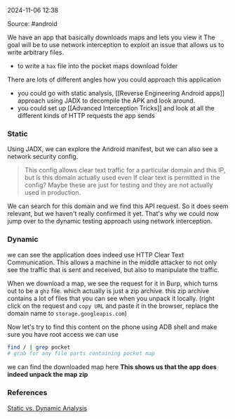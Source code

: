
2024-11-06 12:38

Source: #android 

We have an app that basically downloads maps and lets you view it
The goal will be to use network interception to exploit an issue that allows us to write arbitrary files.
- to write a `hax` file into the pocket maps download folder

There are lots of different angles how you could approach this application
- you could go with static analysis, [[Reverse Engineering Android apps]] approach using JADX to decompile the APK and look around. 
- you could set up [[Advanced Interception Tricks]] and look at all the different kinds of HTTP requests the app sends 
### Static 

Using JADX, we can explore the Android manifest, but we can also see a network security config. 
 >This config allows clear text traffic for a particular domain and this IP, but is this domain actually used even If clear
> text is permitted in the config? Maybe these are just for testing and they are not actually used in production.

We can search for this domain and we find this API request. So it does seem relevant, but we haven't really confirmed it yet. That's why we could now jump over to the dynamic testing approach using network interception.
### Dynamic 

we can see the application does indeed use HTTP Clear Text Communication. 
This allows a machine in the middle attacker to not only see the traffic that is sent and received, but also to manipulate the traffic. 

When we download a map, we see the request for it in Burp, which turns out to be a `ghz` file. which actually is just a zip archive. 
this zip archive contains a lot of files that you can see when you unpack it locally. 
(right click on the request and `copy URL` and paste it in the browser, replace the domain name to `storage.googleapis.com`)

Now let's try to find this content on the phone using ADB shell and make sure you have root access we can use
``` sh
find / | grep pocket 
# grab for any file parts containing pocket map
```

we can find the downloaded map here **This shows us that the app does indeed unpack the map zip**
### References
[Static vs. Dynamic Analysis](https://app.hextree.io/courses/network-interception/case-study-pockethexmap)
